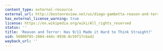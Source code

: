 ```yaml
---
content_type: external-resource
external_url: http://bostonreview.net/us/diego-gambetta-reason-and-terror
has_external_license_warning: true
license: https://en.wikipedia.org/wiki/All_rights_reserved
status: ''
title: 'Reason and Terror: Has 9/11 Made it Hard to Think Straight?'
uid: 56000f85-2884-444c-8936-8c59f17cba42
wayback_url: ''
---
```

